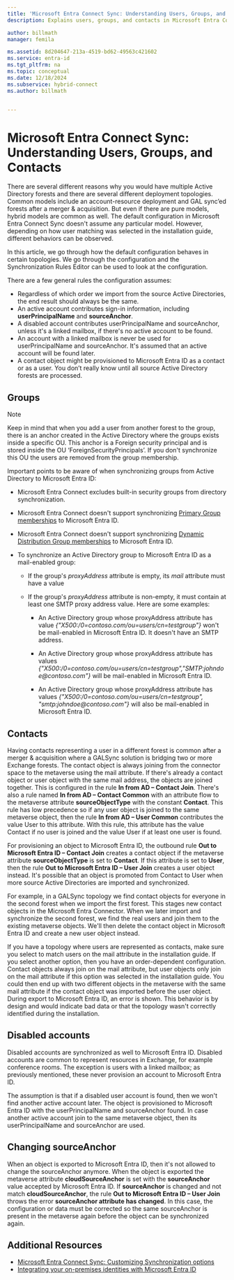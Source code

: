 ```yaml
---
title: 'Microsoft Entra Connect Sync: Understanding Users, Groups, and Contacts'
description: Explains users, groups, and contacts in Microsoft Entra Connect Sync.

author: billmath
manager: femila

ms.assetid: 8d204647-213a-4519-bd62-49563c421602
ms.service: entra-id
ms.tgt_pltfrm: na
ms.topic: conceptual
ms.date: 12/18/2024
ms.subservice: hybrid-connect
ms.author: billmath


---
```

# Microsoft Entra Connect Sync: Understanding Users, Groups, and Contacts
There are several different reasons why you would have multiple Active Directory forests and there are several different deployment topologies. Common models include an account-resource deployment and GAL sync’ed forests after a merger & acquisition. But even if there are pure models, hybrid models are common as well. The default configuration in Microsoft Entra Connect Sync doesn't assume any particular model. However, depending on how user matching was selected in the installation guide, different behaviors can be observed.

In this article, we go through how the default configuration behaves in certain topologies. We go through the configuration and the Synchronization Rules Editor can be used to look at the configuration.

There are a few general rules the configuration assumes:
* Regardless of which order we import from the source Active Directories, the end result should always be the same.
* An active account contributes sign-in information, including **userPrincipalName** and **sourceAnchor**.
* A disabled account contributes userPrincipalName and sourceAnchor, unless it's a linked mailbox, if there's no active account to be found.
* An account with a linked mailbox is never be used for userPrincipalName and sourceAnchor. It's assumed that an active account will be found later.
* A contact object might be provisioned to Microsoft Entra ID as a contact or as a user. You don’t really know until all source Active Directory forests are processed.

## Groups
> [!NOTE]
> Keep in mind that when you add a user from another forest to the group, there is an anchor created in the Active Directory where the groups exists inside a specific OU. This anchor is a Foreign security principal and is stored inside the OU ‘ForeignSecurityPrincipals’. If you don't synchronize this OU the users are removed from the group membership.
> 
> 

Important points to be aware of when synchronizing groups from Active Directory to Microsoft Entra ID:

* Microsoft Entra Connect excludes built-in security groups from directory synchronization.

* Microsoft Entra Connect doesn't support synchronizing [Primary Group memberships](/previous-versions/windows/it-pro/windows-server-2008-R2-and-2008/cc771489(v=ws.11)) to Microsoft Entra ID.

* Microsoft Entra Connect doesn't support synchronizing [Dynamic Distribution Group memberships](/exchange/recipients/dynamic-distribution-groups/dynamic-distribution-groups) to Microsoft Entra ID.

* To synchronize an Active Directory group to Microsoft Entra ID as a mail-enabled group:

    * If the group's *proxyAddress* attribute is empty, its *mail* attribute must have a value

    * If the group's *proxyAddress* attribute is non-empty, it must contain at least one SMTP proxy address value. Here are some examples:
    
      * An Active Directory group whose proxyAddress attribute has value *{"X500:/0=contoso.com/ou=users/cn=testgroup"}* won't be mail-enabled in Microsoft Entra ID. It doesn't have an SMTP address.
      
      * An Active Directory group whose proxyAddress attribute has values *{"X500:/0=contoso.com/ou=users/cn=testgroup","SMTP:johndoe\@contoso.com"}* will be mail-enabled in Microsoft Entra ID.
      
      * An Active Directory group whose proxyAddress attribute has values *{"X500:/0=contoso.com/ou=users/cn=testgroup", "smtp:johndoe\@contoso.com"}* will also be mail-enabled in Microsoft Entra ID.

## Contacts
Having contacts representing a user in a different forest is common after a merger & acquisition where a GALSync solution is bridging two or more Exchange forests. The contact object is always joining from the connector space to the metaverse using the mail attribute. If there's already a contact object or user object with the same mail address, the objects are joined together. This is configured in the rule **In from AD – Contact Join**. There's also a rule named **In from AD – Contact Common** with an attribute flow to the metaverse attribute **sourceObjectType** with the constant **Contact**. This rule has low precedence so if any user object is joined to the same metaverse object, then the rule **In from AD – User Common** contributes the value User to this attribute. With this rule, this attribute has the value Contact if no user is joined and the value User if at least one user is found.

For provisioning an object to Microsoft Entra ID, the outbound rule **Out to Microsoft Entra ID – Contact Join** creates a contact object if the metaverse attribute **sourceObjectType** is set to **Contact**. If this attribute is set to **User**, then the rule **Out to Microsoft Entra ID – User Join** creates a user object instead.
It's possible that an object is promoted from Contact to User when more source Active Directories are imported and synchronized.

For example, in a GALSync topology we find contact objects for everyone in the second forest when we import the first forest. This stages new contact objects in the Microsoft Entra Connector. When we later import and synchronize the second forest, we find the real users and join them to the existing metaverse objects. We'll then delete the contact object in Microsoft Entra ID and create a new user object instead.

If you have a topology where users are represented as contacts, make sure you select to match users on the mail attribute in the installation guide. If you select another option, then you have an order-dependent configuration. Contact objects always join on the mail attribute, but user objects only join on the mail attribute if this option was selected in the installation guide. You could then end up with two different objects in the metaverse with the same mail attribute if the contact object was imported before the user object. During export to Microsoft Entra ID, an error is shown. This behavior is by design and would indicate bad data or that the topology wasn't correctly identified during the installation.

## Disabled accounts
Disabled accounts are synchronized as well to Microsoft Entra ID. Disabled accounts are common to represent resources in Exchange, for example conference rooms. The exception is users with a linked mailbox; as previously mentioned, these never provision an account to Microsoft Entra ID.

The assumption is that if a disabled user account is found, then we won't find another active account later. The object is provisioned to Microsoft Entra ID with the userPrincipalName and sourceAnchor found. In case another active account join to the same metaverse object, then its userPrincipalName and sourceAnchor are used.

## Changing sourceAnchor
When an object is exported to Microsoft Entra ID, then it's not allowed to change the sourceAnchor anymore. When the object is exported the metaverse attribute **cloudSourceAnchor** is set with the **sourceAnchor** value accepted by Microsoft Entra ID. If **sourceAnchor** is changed and not match **cloudSourceAnchor**, the rule **Out to Microsoft Entra ID – User Join** throws the error **sourceAnchor attribute has changed**. In this case, the configuration or data must be corrected so the same sourceAnchor is present in the metaverse again before the object can be synchronized again.

## Additional Resources
* [Microsoft Entra Connect Sync: Customizing Synchronization options](how-to-connect-sync-whatis.md)
* [Integrating your on-premises identities with Microsoft Entra ID](../whatis-hybrid-identity.md)
